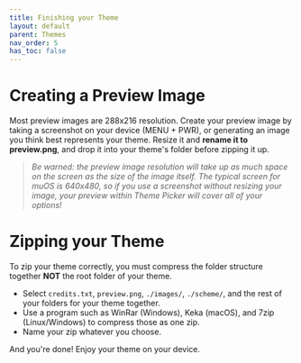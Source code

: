 ```yaml
---
title: Finishing your Theme
layout: default
parent: Themes
nav_order: 5
has_toc: false
---
```


# Creating a Preview Image 
Most preview images are 288x216 resolution. Create your preview image by taking a screenshot on your device (MENU + PWR), or generating an image you think best represents your theme. Resize it and **rename it to preview.png**, and drop it into your theme's folder before zipping it up.

> *Be warned: the preview image resolution will take up as much space on the screen as the size of the image itself. The typical screen for muOS is 640x480, so if you use a screenshot without resizing your image, your preview within Theme Picker will cover all of your options!*

# Zipping your Theme 
To zip your theme correctly, you must compress the folder structure together **NOT** the root folder of your theme.
- Select `credits.txt`, `preview.png`, `./images/`, `./scheme/`, and the rest of your folders for your theme together.
- Use a program such as WinRar (Windows), Keka (macOS), and 7zip (Linux/Windows) to compress those as one zip.
- Name your zip whatever you choose.

And you're done! Enjoy your theme on your device.
